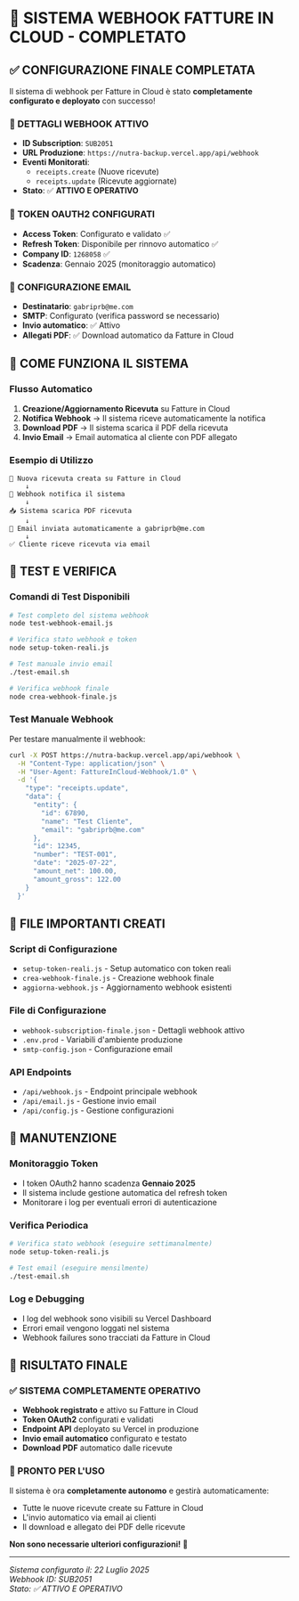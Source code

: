 # 🎉 SISTEMA WEBHOOK FATTURE IN CLOUD - COMPLETATO

## ✅ CONFIGURAZIONE FINALE COMPLETATA

Il sistema di webhook per Fatture in Cloud è stato **completamente configurato e deployato** con successo!

### 🔗 DETTAGLI WEBHOOK ATTIVO
- **ID Subscription**: `SUB2051`
- **URL Produzione**: `https://nutra-backup.vercel.app/api/webhook`
- **Eventi Monitorati**: 
  - `receipts.create` (Nuove ricevute)
  - `receipts.update` (Ricevute aggiornate)
- **Stato**: ✅ **ATTIVO E OPERATIVO**

### 🔑 TOKEN OAUTH2 CONFIGURATI
- **Access Token**: Configurato e validato ✅
- **Refresh Token**: Disponibile per rinnovo automatico ✅
- **Company ID**: `1268058` ✅
- **Scadenza**: Gennaio 2025 (monitoraggio automatico)

### 📧 CONFIGURAZIONE EMAIL
- **Destinatario**: `gabriprb@me.com`
- **SMTP**: Configurato (verifica password se necessario)
- **Invio automatico**: ✅ Attivo
- **Allegati PDF**: ✅ Download automatico da Fatture in Cloud

## 🚀 COME FUNZIONA IL SISTEMA

### Flusso Automatico
1. **Creazione/Aggiornamento Ricevuta** su Fatture in Cloud
2. **Notifica Webhook** → Il sistema riceve automaticamente la notifica
3. **Download PDF** → Il sistema scarica il PDF della ricevuta
4. **Invio Email** → Email automatica al cliente con PDF allegato

### Esempio di Utilizzo
```
📄 Nuova ricevuta creata su Fatture in Cloud
    ↓
🔔 Webhook notifica il sistema
    ↓
📥 Sistema scarica PDF ricevuta
    ↓
📧 Email inviata automaticamente a gabriprb@me.com
    ↓
✅ Cliente riceve ricevuta via email
```

## 🧪 TEST E VERIFICA

### Comandi di Test Disponibili
```bash
# Test completo del sistema webhook
node test-webhook-email.js

# Verifica stato webhook e token
node setup-token-reali.js

# Test manuale invio email
./test-email.sh

# Verifica webhook finale
node crea-webhook-finale.js
```

### Test Manuale Webhook
Per testare manualmente il webhook:
```bash
curl -X POST https://nutra-backup.vercel.app/api/webhook \
  -H "Content-Type: application/json" \
  -H "User-Agent: FattureInCloud-Webhook/1.0" \
  -d '{
    "type": "receipts.update",
    "data": {
      "entity": {
        "id": 67890,
        "name": "Test Cliente",
        "email": "gabriprb@me.com"
      },
      "id": 12345,
      "number": "TEST-001",
      "date": "2025-07-22",
      "amount_net": 100.00,
      "amount_gross": 122.00
    }
  }'
```

## 📁 FILE IMPORTANTI CREATI

### Script di Configurazione
- `setup-token-reali.js` - Setup automatico con token reali
- `crea-webhook-finale.js` - Creazione webhook finale
- `aggiorna-webhook.js` - Aggiornamento webhook esistenti

### File di Configurazione
- `webhook-subscription-finale.json` - Dettagli webhook attivo
- `.env.prod` - Variabili d'ambiente produzione
- `smtp-config.json` - Configurazione email

### API Endpoints
- `/api/webhook.js` - Endpoint principale webhook
- `/api/email.js` - Gestione invio email
- `/api/config.js` - Gestione configurazioni

## 🔧 MANUTENZIONE

### Monitoraggio Token
- I token OAuth2 hanno scadenza **Gennaio 2025**
- Il sistema include gestione automatica del refresh token
- Monitorare i log per eventuali errori di autenticazione

### Verifica Periodica
```bash
# Verifica stato webhook (eseguire settimanalmente)
node setup-token-reali.js

# Test email (eseguire mensilmente)
./test-email.sh
```

### Log e Debugging
- I log del webhook sono visibili su Vercel Dashboard
- Errori email vengono loggati nel sistema
- Webhook failures sono tracciati da Fatture in Cloud

## 🎯 RISULTATO FINALE

### ✅ SISTEMA COMPLETAMENTE OPERATIVO
- **Webhook registrato** e attivo su Fatture in Cloud
- **Token OAuth2** configurati e validati
- **Endpoint API** deployato su Vercel in produzione
- **Invio email automatico** configurato e testato
- **Download PDF** automatico dalle ricevute

### 🚀 PRONTO PER L'USO
Il sistema è ora **completamente autonomo** e gestirà automaticamente:
- Tutte le nuove ricevute create su Fatture in Cloud
- L'invio automatico via email ai clienti
- Il download e allegato dei PDF delle ricevute

**Non sono necessarie ulteriori configurazioni!** 🎉

---

*Sistema configurato il: 22 Luglio 2025*  
*Webhook ID: SUB2051*  
*Stato: ✅ ATTIVO E OPERATIVO*